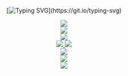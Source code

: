 <div align="center">

[![Typing SVG](https://readme-typing-svg.demolab.com?font=Fira+Code&weight=500&size=22&pause=1000&color=ffffff&width=435&lines=How+are+you%3F;Have+a+good+day!)](https://git.io/typing-svg)

</div>

<div align="center">
    <img src="https://skillicons.dev/icons?i=html,css,js,ts,react,nextjs" />
</div>

<div align="center">
  <img src="https://skillicons.dev/icons?i=tailwindcss,styledcomponents,git,gitlab,bitbucket" />
</div>

<div align="center">
  <a href="mailto:shinhwiiron@gmail.com">
    <img src="https://skillicons.dev/icons?i=ps,ai,figma" />
  </a>
</div>

<div align="center">
  <a href="mailto:shinhwiiron@gmail.com">
    <img src="https://skillicons.dev/icons?i=gmail" />
  </a>
  
  <a href="https://www.discord.com/users/1179586569838022696">
    <img src="https://skillicons.dev/icons?i=discord" />
  </a>
</div>

<div align="center">
  <a href="https://boulder-headstand-90d.notion.site/About-Me-1422bd9cf4b080d69e83cfe9b70cf75d?pvs=4">
    <img src="https://skillicons.dev/icons?i=notion" />
  </a>
</div>

<div align="center">
  <img src="https://skillicons.dev/icons?i=apple,vscode" />
</div>

<div align="center">
  <img src="https://skillicons.dev/icons?i=idea,vercel,netlify" />
</div>
